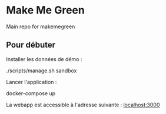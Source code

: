 # Make Me Green
Main repo for makemegreen


## Pour débuter

Installer les données de démo :

./scripts/manage.sh sandbox

Lancer l'application :

docker-compose up

La webapp est accessible à l'adresse suivante : [localhost:3000](http://localhost:3000)